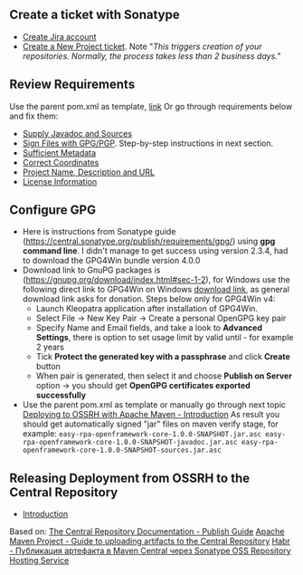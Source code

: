 ## Create a ticket with Sonatype
* [Create Jira account](https://issues.sonatype.org/secure/Signup!default.jspa)
* [Create a New Project ticket](https://issues.sonatype.org/secure/Signup!default.jspa). Note "_This triggers creation of your repositories. Normally, the process takes less than 2 business days._"

## Review Requirements
Use the parent pom.xml as template, [link](https://github.com/dkatkov-moon/openframework/blob/dkatkov-maven-central/packages/pom.xml)
Or go through requirements below and fix them:
* [Supply Javadoc and Sources](https://central.sonatype.org/publish/requirements/#supply-javadoc-and-sources)
* [Sign Files with GPG/PGP](https://central.sonatype.org/publish/requirements/#sign-files-with-gpgpgp). Step-by-step instructions in next section.
* [Sufficient Metadata](https://central.sonatype.org/publish/requirements/#sufficient-metadata)
* [Correct Coordinates](https://central.sonatype.org/publish/requirements/#correct-coordinates)
* [Project Name, Description and URL](https://central.sonatype.org/publish/requirements/#project-name-description-and-url)
* [License Information](https://central.sonatype.org/publish/requirements/#license-information)

## Configure GPG
* Here is instructions from Sonatype guide (https://central.sonatype.org/publish/requirements/gpg/) using **gpg command line**.
  I didn't manage to get success using version 2.3.4, had to download the GPG4Win bundle version 4.0.0
* Download link to GnuPG packages is (https://gnupg.org/download/index.html#sec-1-2), for Windows use the following direct link to GPG4Win on Windows [download link](https://gpg4win.org/thanks-for-download.html), as general download link asks for donation.
  Steps below only for GPG4Win v4:
    * Launch Kleopatra application after installation of GPG4Win.
    * Select File -> New Key Pair -> Create a personal OpenGPG key pair
    * Specify Name and Email fields, and take a look to **Advanced Settings**, there is option to set usage limit by valid until - for example 2 years
    * Tick **Protect the generated key with a passphrase** and click **Create** button
    * When pair is generated, then select it and choose **Publish on Server** option -> you should get **OpenGPG certificates exported successfully**
* Use the parent pom.xml as template or manually go through next topic [Deploying to OSSRH with Apache Maven - Introduction](https://central.sonatype.org/publish/publish-maven/#deploying-to-ossrh-with-apache-maven-introduction)
  As result you should get automatically signed "jar" files on maven verify stage, for example:
  `easy-rpa-openframework-core-1.0.0-SNAPSHOT.jar.asc
  easy-rpa-openframework-core-1.0.0-SNAPSHOT-javadoc.jar.asc
  easy-rpa-openframework-core-1.0.0-SNAPSHOT-sources.jar.asc`
  
## Releasing Deployment from OSSRH to the Central Repository
* [Introduction](https://central.sonatype.org/publish/release/#releasing-deployment-from-ossrh-to-the-central-repository-introduction)


Based on:
[The Central Repository Documentation - Publish Guide](https://central.sonatype.org/publish/publish-guide/)
[Apache Maven Project - Guide to uploading artifacts to the Central Repository](https://maven.apache.org/repository/guide-central-repository-upload.html)
[Habr - Публикация артефакта в Maven Central через Sonatype OSS Repository Hosting Service](https://habr.com/ru/post/171493/)
